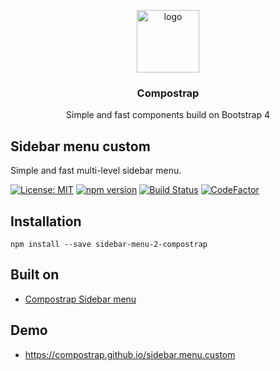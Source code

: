 <p align="center">
  <img src="https://avatars0.githubusercontent.com/u/50230834?s=400&u=3551f498f489486fb0ee563171d5fb2d43892a17&v=4" width="100" alt="logo">
</p>

<h3 align="center">Compostrap</h3>
<p align="center">Simple and fast components build on Bootstrap 4</p>

## Sidebar menu custom
Simple and fast multi-level sidebar menu.

[![License: MIT](https://img.shields.io/badge/License-MIT-yellow.svg)](https://raw.githubusercontent.com/compostrap/sidebar-menu-2/master/license.md)
[![npm version](https://badge.fury.io/js/sidebar-menu-2-compostrap.svg)](https://badge.fury.io/js/sidebar-menu-2-compostrap)
[![Build Status](https://travis-ci.com/compostrap/sidebar-menu-custom.svg?branch=master)](https://travis-ci.com/compostrap/sidebar-menu-custom)
[![CodeFactor](https://www.codefactor.io/repository/github/compostrap/sidebar-menu-custom/badge)](https://www.codefactor.io/repository/github/compostrap/sidebar-menu-custom)

## Installation
```
npm install --save sidebar-menu-2-compostrap
```

## Built on
- [Compostrap Sidebar menu](https://github.com/compostrap/sidebar-menu)

## Demo
- https://compostrap.github.io/sidebar.menu.custom
